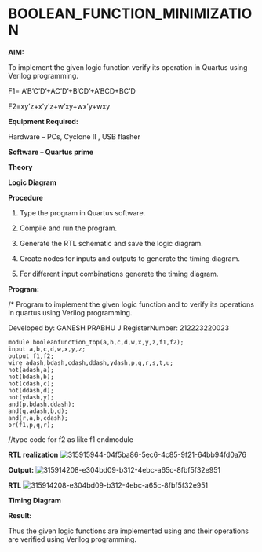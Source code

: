 # BOOLEAN_FUNCTION_MINIMIZATION

**AIM:**

To implement the given logic function verify its operation in Quartus using Verilog programming.

F1= A’B’C’D’+AC’D’+B’CD’+A’BCD+BC’D 

F2=xy’z+x’y’z+w’xy+wx’y+wxy

**Equipment Required:**

Hardware – PCs, Cyclone II , USB flasher

**Software – Quartus prime**

**Theory**

**Logic Diagram**

**Procedure**

1.	Type the program in Quartus software.

2.	Compile and run the program.

3.	Generate the RTL schematic and save the logic diagram.

4.	Create nodes for inputs and outputs to generate the timing diagram.

5.	For different input combinations generate the timing diagram.


**Program:**

/* Program to implement the given logic function and to verify its operations in quartus using Verilog programming. 

Developed by: GANESH PRABHU J
RegisterNumber: 212223220023
```
module booleanfunction_top(a,b,c,d,w,x,y,z,f1,f2);
input a,b,c,d,w,x,y,z;
output f1,f2;
wire adash,bdash,cdash,ddash,ydash,p,q,r,s,t,u;
not(adash,a);
not(bdash,b);
not(cdash,c);
not(ddash,d);
not(ydash,y);
and(p,bdash,ddash);
and(q,adash,b,d);
and(r,a,b,cdash);
or(f1,p,q,r);
```
//type code for f2 as like f1 endmodule


**RTL realization**
![315915944-04f5ba86-5ec6-4c85-9f21-64bb94fd0a76](https://github.com/ganeshprabhu2005/BOOLEAN_FUNCTION_MINIMIZATION/assets/146162190/10c7c9f7-4635-4019-8360-bfac98063b16)


**Output:**
![315914208-e304bd09-b312-4ebc-a65c-8fbf5f32e951](https://github.com/ganeshprabhu2005/BOOLEAN_FUNCTION_MINIMIZATION/assets/146162190/5c1223da-5acb-4ec4-8917-44e475efd3a6)

**RTL**
![315914208-e304bd09-b312-4ebc-a65c-8fbf5f32e951](https://github.com/ganeshprabhu2005/BOOLEAN_FUNCTION_MINIMIZATION/assets/146162190/029d4900-0ffe-4ef1-a19a-07e02adbd746)


**Timing Diagram**

**Result:**

Thus the given logic functions are implemented using and their operations are verified using Verilog programming.

